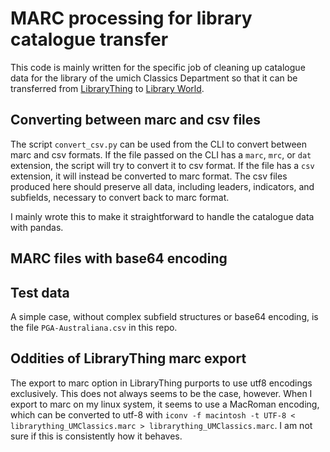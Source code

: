 # MARC processing for library catalogue transfer

This code is mainly written for the specific job of cleaning up catalogue data for the library of the umich Classics Department
so that it can be transferred from [LibraryThing](https://www.librarything.com/home)
to [Library World](https://www.libraryworld.com/?gad_source=1&gad_campaignid=246226816&gclid=CjwKCAjwuIbBBhBvEiwAsNypvV_slYhKaBxVixHdfyughsF8_c2PneMv10bIzrzCXemZOxYBYRd55RoCsfUQAvD_BwE).

## Converting between marc and csv files

The script `convert_csv.py` can be used from the CLI to convert between marc and csv formats.
If the file passed on the CLI has a `marc`, `mrc`, or `dat` extension, the script will try to convert it
to csv format.
If the file has a `csv` extension, it will instead be converted to marc format.
The csv files produced here should preserve all data, including leaders, indicators, and subfields, necessary to
convert back to marc format.

I mainly wrote this to make it straightforward to handle the catalogue data with pandas.

## MARC files with base64 encoding

## Test data

A simple case, without complex subfield structures or base64 encoding, is the file `PGA-Australiana.csv` in this repo.

## Oddities of LibraryThing marc export

The export to marc option in LibraryThing purports to use utf8 encodings
exclusively. This does not always seems to be the case, however.
When I export to marc on my linux system, it seems to use a MacRoman encoding,
which can be converted to utf-8 with `iconv -f macintosh -t UTF-8 < librarything_UMClassics.marc > librarything_UMClassics.marc`.
I am not sure if this is consistently how it behaves.
